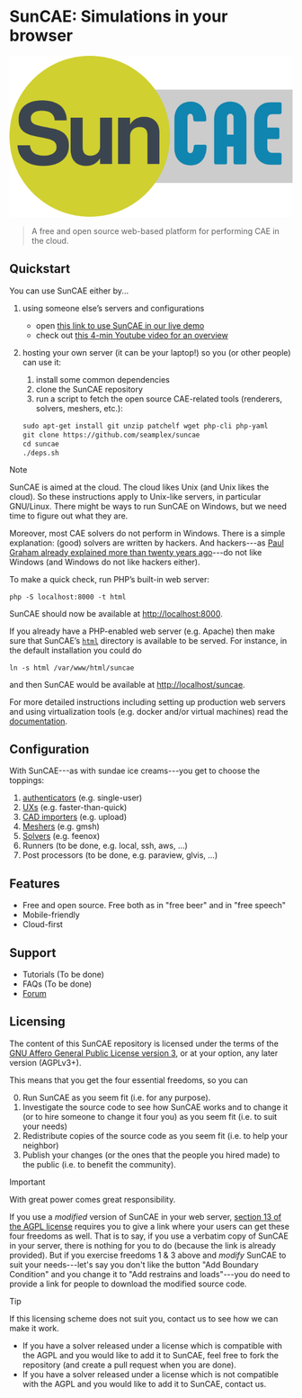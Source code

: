 # SunCAE: Simulations in your browser

![](doc/logo.svg)

> A free and open source web-based platform for performing CAE in the cloud.

## Quickstart

You can use SunCAE either by...

 1. using someone else’s servers and configurations

     * open [this link to use SunCAE in our live demo](https://www.caeplex.com/suncae)
     * check out [this 4-min Youtube video for an overview](https://youtu.be/MYl7-tcCAfE)

 2. hosting your own server (it can be your laptop!) so you (or other people) can use it:

     1. install some common dependencies
     2. clone the SunCAE repository
     3. run a script to fetch the open source CAE-related tools (renderers, solvers, meshers, etc.):

     ```terminal
     sudo apt-get install git unzip patchelf wget php-cli php-yaml
     git clone https://github.com/seamplex/suncae
     cd suncae
     ./deps.sh
     ```

> [!NOTE]
> SunCAE is aimed at the cloud. The cloud likes Unix (and Unix likes the cloud).
> So these instructions apply to Unix-like servers, in particular GNU/Linux.
> There might be ways to run SunCAE on Windows, but we need time to figure out what they are.
>
> Moreover, most CAE solvers do not perform in Windows.
> There is a simple explanation: (good) solvers are written by hackers.
> And hackers---as [Paul Graham already explained more than twenty years ago](https://paulgraham.com/gh.html)---do not like Windows (and Windows do not like hackers either).


To make a quick check, run PHP’s built-in web server:

```terminal
php -S localhost:8000 -t html
```

SunCAE should now be available at <http://localhost:8000>.

If you already have a PHP-enabled web server (e.g. Apache) then make sure that SunCAE’s  [`html`](html) directory is available to be served. For instance, in the default installation you could do

```terminal
ln -s html /var/www/html/suncae
```

and then SunCAE would be available at <http://localhost/suncae>.


For more detailed instructions including setting up production web servers and using virtualization tools (e.g. docker and/or virtual machines) read the [documentation](doc).

## Configuration

With SunCAE---as with sundae ice creams---you get to choose the toppings:

 1. [authenticators](auths) (e.g. single-user)
 2. [UXs](uxs) (e.g. faster-than-quick)
 3. [CAD importers](cadimporters) (e.g. upload)
 4. [Meshers](meshers) (e.g. gmsh)
 5. [Solvers](solvers) (e.g. feenox)
 6. Runners (to be done, e.g. local, ssh, aws, ...)
 7. Post processors (to be done, e.g. paraview, glvis, ...)


## Features

 * Free and open source. Free both as in "free beer" and in "free speech"
 * Mobile-friendly
 * Cloud-first

## Support

 * Tutorials (To be done)
 * FAQs (To be done)
 * [Forum](https://github.com/seamplex/suncae/discussions/)
 
## Licensing

The content of this SunCAE repository is licensed under the terms of the [GNU Affero General Public License version 3](https://www.gnu.org/licenses/agpl-3.0.en.html), or at your option, any later version (AGPLv3+). 

This means that you get the four essential freedoms, so you can

 0. Run SunCAE as you seem fit (i.e. for any purpose).
 1. Investigate the source code to see how SunCAE works and to change it (or to hire someone to change it four you) as you seem fit (i.e. to suit your needs)
 2. Redistribute copies of the source code as you seem fit (i.e. to help your neighbor)
 3. Publish your changes (or the ones that the people you hired made) to the public (i.e. to benefit the community).

> [!IMPORTANT]
> With great power comes great responsibility.

If you use a _modified_ version of SunCAE in your web server, [section 13 of the AGPL license](https://www.gnu.org/licenses/agpl-3.0.en.html#section13) requires you to give a link where your users can get these four freedoms as well.
That is to say, if you use a verbatim copy of SunCAE in your server, there is nothing for you to do (because the link is already provided).
But if you exercise freedoms 1 & 3 above and _modify_ SunCAE to suit your needs---let's say you don't like the button "Add Boundary Condition" and you change it to "Add restrains and loads"---you do need to provide a link for people to download the modified source code.

> [!TIP]
> If this licensing scheme does not suit you, contact us to see how we can make it work.

 * If you have a solver released under a license which is compatible with the AGPL and you would like to add it to SunCAE, feel free to fork the repository (and create a pull request when you are done).
 * If you have a solver released under a license which is not compatible with the AGPL and you would like to add it to SunCAE, contact us.

